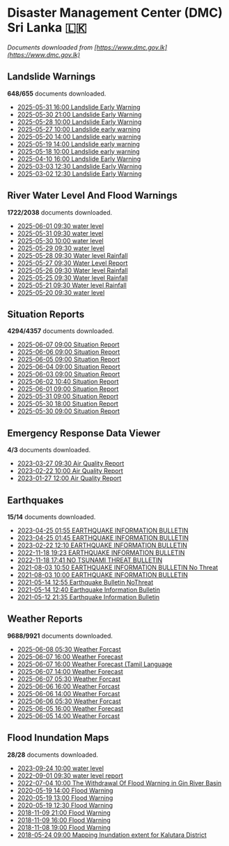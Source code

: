 # Disaster Management Center (DMC) Sri Lanka :sri_lanka:

*Documents downloaded from [https://www.dmc.gov.lk](https://www.dmc.gov.lk)*

## Landslide Warnings

**648/655** documents downloaded.

* [2025-05-31 16:00 Landslide Early Warning](data/landslide-warnings/20250531.1600.landslide-early-warning.pdf)
* [2025-05-30 21:00 Landslide Early Warning](data/landslide-warnings/20250530.2100.landslide-early-warning.pdf)
* [2025-05-28 10:00 Landslide Early Warning](data/landslide-warnings/20250528.1000.landslide-early-warning.pdf)
* [2025-05-27 10:00 Landslide early warning](data/landslide-warnings/20250527.1000.landslide-early-warning.pdf)
* [2025-05-20 14:00 Landslide early warning](data/landslide-warnings/20250520.1400.landslide-early-warning.pdf)
* [2025-05-19 14:00 Landslide early warning](data/landslide-warnings/20250519.1400.landslide-early-warning.pdf)
* [2025-05-18 10:00 Landslide early warning](data/landslide-warnings/20250518.1000.landslide-early-warning.pdf)
* [2025-04-10 16:00 Landslide Early Warning](data/landslide-warnings/20250410.1600.landslide-early-warning.pdf)
* [2025-03-03 12:30 Landslide Early Warning](data/landslide-warnings/20250303.1230.landslide-early-warning.pdf)
* [2025-03-02 12:30 Landslide Early Warning](data/landslide-warnings/20250302.1230.landslide-early-warning.pdf)

## River Water Level And Flood Warnings

**1722/2038** documents downloaded.

* [2025-06-01 09:30 water level](data/river-water-level-and-flood-warnings/20250601.0930.water-level.png)
* [2025-05-31 09:30 water level](data/river-water-level-and-flood-warnings/20250531.0930.water-level.jpg)
* [2025-05-30 10:00 water level](data/river-water-level-and-flood-warnings/20250530.1000.water-level.jpg)
* [2025-05-29 09:30 water level](data/river-water-level-and-flood-warnings/20250529.0930.water-level.jpg)
* [2025-05-28 09:30 Water level  Rainfall](data/river-water-level-and-flood-warnings/20250528.0930.water-level-rainfall.jpg)
* [2025-05-27 09:30 Water Level Report](data/river-water-level-and-flood-warnings/20250527.0930.water-level-report.jpg)
* [2025-05-26 09:30 Water level  Rainfall](data/river-water-level-and-flood-warnings/20250526.0930.water-level-rainfall.jpg)
* [2025-05-25 09:30 Water level  Rainfall](data/river-water-level-and-flood-warnings/20250525.0930.water-level-rainfall.jpg)
* [2025-05-21 09:30 Water level  Rainfall](data/river-water-level-and-flood-warnings/20250521.0930.water-level-rainfall.jpg)
* [2025-05-20 09:30 water level](data/river-water-level-and-flood-warnings/20250520.0930.water-level.jpg)

## Situation Reports

**4294/4357** documents downloaded.

* [2025-06-07 09:00 Situation Report](data/situation-reports/20250607.0900.situation-report.pdf)
* [2025-06-06 09:00 Situation Report](data/situation-reports/20250606.0900.situation-report.pdf)
* [2025-06-05 09:00 Situation Report](data/situation-reports/20250605.0900.situation-report.pdf)
* [2025-06-04 09:00 Situation Report](data/situation-reports/20250604.0900.situation-report.pdf)
* [2025-06-03 09:00 Situation Report](data/situation-reports/20250603.0900.situation-report.pdf)
* [2025-06-02 10:40 Situation Report](data/situation-reports/20250602.1040.situation-report.pdf)
* [2025-06-01 09:00 Situation Report](data/situation-reports/20250601.0900.situation-report.pdf)
* [2025-05-31 09:00 Situation Report](data/situation-reports/20250531.0900.situation-report.pdf)
* [2025-05-30 18:00 Situation Report](data/situation-reports/20250530.1800.situation-report.pdf)
* [2025-05-30 09:00 Situation Report](data/situation-reports/20250530.0900.situation-report.pdf)

## Emergency Response Data Viewer

**4/3** documents downloaded.

* [2023-03-27 09:30 Air Quality Report](data/emergency-response-data-viewer/20230327.0930.air-quality-report.pdf)
* [2023-02-22 10:00 Air Quality Report](data/emergency-response-data-viewer/20230222.1000.air-quality-report.pdf)
* [2023-01-27 12:00 Air Quality Report](data/emergency-response-data-viewer/20230127.1200.air-quality-report.pdf)

## Earthquakes

**15/14** documents downloaded.

* [2023-04-25 01:55 EARTHQUAKE INFORMATION BULLETIN](data/earthquakes/20230425.0155.earthquake-information-bulletin.pdf)
* [2023-04-25 01:45 EARTHQUAKE INFORMATION BULLETIN](data/earthquakes/20230425.0145.earthquake-information-bulletin.pdf)
* [2023-02-22 12:10 EARTHQUAKE INFORMATION BULLETIN](data/earthquakes/20230222.1210.earthquake-information-bulletin.pdf)
* [2022-11-18 19:23 EARTHQUAKE INFORMATION BULLETIN](data/earthquakes/20221118.1923.earthquake-information-bulletin.pdf)
* [2022-11-18 17:41 NO TSUNAMI THREAT BULLETIN](data/earthquakes/20221118.1741.no-tsunami-threat-bulletin.pdf)
* [2021-08-03 10:50 EARTHQUAKE INFORMATION BULLETIN No Threat](data/earthquakes/20210803.1050.earthquake-information-bulletin-no-threat.pdf)
* [2021-08-03 10:00 EARTHQUAKE INFORMATION BULLETIN](data/earthquakes/20210803.1000.earthquake-information-bulletin.pdf)
* [2021-05-14 12:55 Earthquake Bulletin NoThreat](data/earthquakes/20210514.1255.earthquake-bulletin-nothreat.pdf)
* [2021-05-14 12:40 Earthquake Information Bulletin](data/earthquakes/20210514.1240.earthquake-information-bulletin.pdf)
* [2021-05-12 21:35 Earthquake Information Bulletin](data/earthquakes/20210512.2135.earthquake-information-bulletin.pdf)

## Weather Reports

**9688/9921** documents downloaded.

* [2025-06-08 05:30 Weather Forcast](data/weather-reports/20250608.0530.weather-forcast.pdf)
* [2025-06-07 16:00 Weather Forecast](data/weather-reports/20250607.1600.weather-forecast.pdf)
* [2025-06-07 16:00 Weather Forecast (Tamil Language](data/weather-reports/20250607.1600.weather-forecast-tamil-language.pdf)
* [2025-06-07 14:00 Weather Forecast](data/weather-reports/20250607.1400.weather-forecast.pdf)
* [2025-06-07 05:30 Weather Forcast](data/weather-reports/20250607.0530.weather-forcast.pdf)
* [2025-06-06 16:00 Weather Forcast](data/weather-reports/20250606.1600.weather-forcast.pdf)
* [2025-06-06 14:00 Weather Forcast](data/weather-reports/20250606.1400.weather-forcast.pdf)
* [2025-06-06 05:30 Weather Forcast](data/weather-reports/20250606.0530.weather-forcast.pdf)
* [2025-06-05 16:00 Weather Forecast](data/weather-reports/20250605.1600.weather-forecast.pdf)
* [2025-06-05 14:00 Weather Forcast](data/weather-reports/20250605.1400.weather-forcast.pdf)

## Flood Inundation Maps

**28/28** documents downloaded.

* [2023-09-24 10:00 water level](data/flood-inundation-maps/20230924.1000.water-level.pdf)
* [2022-09-01 09:30 water level report](data/flood-inundation-maps/20220901.0930.water-level-report.pdf)
* [2022-07-04 10:00 The Withdrawal Of Flood Warning in Gin River Basin](data/flood-inundation-maps/20220704.1000.the-withdrawal-of-flood-warning-in-gin-river-basin.pdf)
* [2020-05-19 14:00 Flood Warning](data/flood-inundation-maps/20200519.1400.flood-warning.pdf)
* [2020-05-19 13:00 Flood Warning](data/flood-inundation-maps/20200519.1300.flood-warning.pdf)
* [2020-05-19 12:30 Flood Warning](data/flood-inundation-maps/20200519.1230.flood-warning.pdf)
* [2018-11-09 21:00 Flood Warning](data/flood-inundation-maps/20181109.2100.flood-warning.PDF)
* [2018-11-09 16:00 Flood Warning](data/flood-inundation-maps/20181109.1600.flood-warning.PDF)
* [2018-11-08 19:00 Flood Warning](data/flood-inundation-maps/20181108.1900.flood-warning.PDF)
* [2018-05-24 09:00 Mapping Inundation extent for Kalutara District](data/flood-inundation-maps/20180524.0900.mapping-inundation-extent-for-kalutara-district.pdf)
